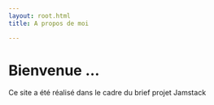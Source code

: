 ```yaml
---
layout: root.html
title: A propos de moi

---
```


# Bienvenue ...
Ce site a été réalisé dans le cadre du brief projet Jamstack